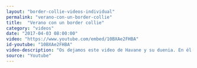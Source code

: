 ```yaml
---
layout: "border-collie-videos-individual"
permalink: "verano-con-un-border-collie"
title:  "Verano con un border collie"
category: "videos"
date: "2017-04-03 08:00:00"
video: "https://www.youtube.com/embed/10BXAe2FHBA"
id-youtube: "10BXAe2FHBA"
video-description: "Os dejamos este video de Havane y su duenia. En él recogen sus vacaciones de agosto de 2014. Vais a ver como se lo pasan los dos haciendo varias actividades. Ademas Irka la amiga de Havane se apunta a las vacaciones y disfrutan como enanas. No os contamos mas, a verlo!"
source: "Youtube"
---
```

